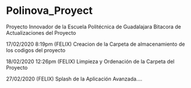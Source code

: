 ﻿# Polinova_Proyect
Proyecto Innovador de la Escuela Politécnica de Guadalajara
Bitacora de Actualizaciones del Proyecto

17/02/2020 8:19pm (FELIX)
Creacion de la Carpeta de almacenamiento de los codigos del proyecto

18/02/2020 12:26pm (FELIX)
Limpieza y Ordenación de la Carpeta del Proyecto

27/02/2020 (FELIX)
Splash de la Aplicación Avanzada....